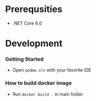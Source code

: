 Prerequsities
=============

* .NET Core 6.0

Development
===========

### Getting Started

* Open `podme.sln` with your favorite IDE

### How to build docker image

* Run `docker build .` in main folder